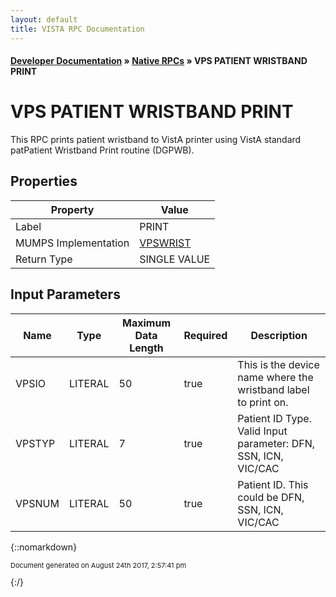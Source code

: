 ```yaml
---
layout: default
title: VISTA RPC Documentation
---
```


#### [Developer Documentation](../index) &#187; [Native RPCs](TableOfContents) &#187; VPS PATIENT WRISTBAND PRINT<br/>
# VPS PATIENT WRISTBAND PRINT

This RPC prints patient wristband to VistA printer using VistA standard patPatient Wristband Print routine (DGPWB).

## Properties

Property | Value
--- | ---
Label | PRINT
MUMPS Implementation | [VPSWRIST](http://code.osehra.org/dox/Routine_VPSWRIST_source.html)
Return Type | SINGLE VALUE


## Input Parameters

Name | Type | Maximum Data Length | Required | Description
--- | --- | --- | --- | ---
VPSIO | LITERAL | 50 | true | This is the device name where the wristband label to print on.
VPSTYP | LITERAL | 7 | true | Patient ID Type. Valid Input parameter: DFN, SSN, ICN, VIC/CAC
VPSNUM | LITERAL | 50 | true | Patient ID. This could be DFN, SSN, ICN, VIC/CAC



{::nomarkdown} <br/><p style="font-size: 11px">Document generated on August 24th 2017, 2:57:41 pm</p>{:/}
